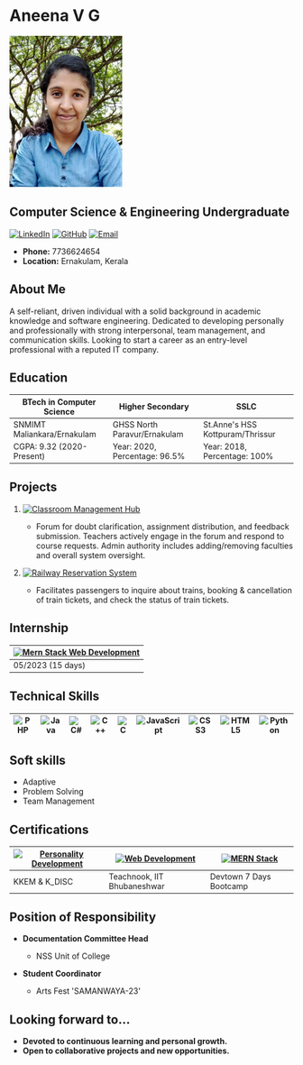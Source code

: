 # Aneena V G
<img src="pic1.jpeg" alt="Aneena V G" width="200"/>


## Computer Science & Engineering Undergraduate

[![LinkedIn](https://img.shields.io/badge/LinkedIn-0077B5?style=for-the-badge&logo=linkedin&logoColor=white)](https://www.linkedin.com/in/aneena-vg-88b808206) [![GitHub](https://img.shields.io/badge/GitHub-AneenaVG-yellow)](https://github.com/AneenaVG) [![Email](https://img.shields.io/badge/Gmail-D14836?style=for-the-badge&logo=gmail&logoColor=white)](mailto:aneenavg0888@gmail.com)



- **Phone:** 7736624654
- **Location:** Ernakulam, Kerala

## About Me

A self-reliant, driven individual with a solid background in academic knowledge and software engineering. Dedicated to developing personally and professionally with strong interpersonal, team management, and communication skills. Looking to start a career as an entry-level professional with a reputed IT company.

## Education

| **BTech in Computer Science** | **Higher Secondary** | **SSLC** |
| --- | --- | --- |
| SNMIMT Maliankara/Ernakulam | GHSS North Paravur/Ernakulam | St.Anne's HSS Kottpuram/Thrissur |
| CGPA: 9.32 (2020-Present) | Year: 2020, Percentage: 96.5% | Year: 2018, Percentage: 100% |

## Projects

1. [![Classroom Management Hub](https://img.shields.io/badge/Classroom%20Management%20Hub-Php%2C%20Mysql-brightgreen)]()
   - Forum for doubt clarification, assignment distribution, and feedback submission. Teachers actively engage in the forum and respond to course requests. Admin authority includes adding/removing faculties and overall system oversight.

2. [![Railway Reservation System](https://img.shields.io/badge/Railway%20Reservation%20System-DBMS%20CRUD%20Operations-brightgreen)]()
   - Facilitates passengers to inquire about trains, booking & cancellation of train tickets, and check the status of train tickets.

## Internship

| [![Mern Stack Web Development](https://img.shields.io/badge/MERN%20Stack%20Web%20Development-Sristi%20Innovative%20Trivandrum-blue)]() |
| --- |
| 05/2023 (15 days) |

## Technical Skills

| ![PHP](https://img.shields.io/badge/PHP-777BB4?style=for-the-badge&logo=php&logoColor=white) | ![Java](https://img.shields.io/badge/Java-ED8B00?style=for-the-badge&logo=java&logoColor=white) | ![C#](https://img.shields.io/badge/C%23-239120?style=for-the-badge&logo=c-sharp&logoColor=white) | ![C++](https://img.shields.io/badge/C%2B%2B-00599C?style=for-the-badge&logo=c%2B%2B&logoColor=white) | ![C](https://img.shields.io/badge/C-00599C?style=for-the-badge&logo=c&logoColor=white) | ![JavaScript](https://img.shields.io/badge/JavaScript-F7DF1E?style=for-the-badge&logo=javascript&logoColor=black) | ![CSS3](https://img.shields.io/badge/CSS3-1572B6?style=for-the-badge&logo=css3&logoColor=white) | ![HTML5](https://img.shields.io/badge/HTML5-E34F26?style=for-the-badge&logo=html5&logoColor=white) | ![Python](https://img.shields.io/badge/Python-3776AB?style=for-the-badge&logo=python&logoColor=white) |
| --- | --- | --- | --- | --- | --- | --- | --- | --- |

## Soft skills

- Adaptive
- Problem Solving
- Team Management
  
## Certifications

| [![Personality Development](https://img.shields.io/badge/Personality%20Development-KKEM%20%26%20K_DISC-orange)]() | [![Web Development](https://img.shields.io/badge/Web%20Development-Teachnook%2C%20IIT%20Bhubaneshwar-blue)]() | [![MERN Stack](https://img.shields.io/badge/MERN%20Stack-Devtown%207%20Days%20Bootcamp-blue)]() |
| --- | --- | --- |
| KKEM & K_DISC | Teachnook, IIT Bhubaneshwar | Devtown 7 Days Bootcamp |

## Position of Responsibility

- **Documentation Committee Head**
  - NSS Unit of College

- **Student Coordinator**
  - Arts Fest 'SAMANWAYA-23'

## Looking forward to...

- **Devoted to continuous learning and personal growth.**
- **Open to collaborative projects and new opportunities.**

